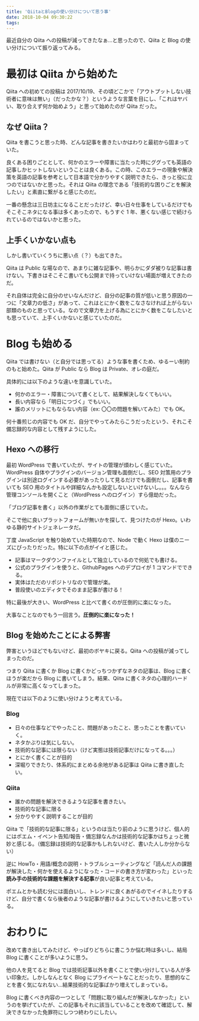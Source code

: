 ```yaml
---
title: 'QiitaとBlogの使い分けについて思う事'
date: 2018-10-04 09:30:22
tags:
---
```


最近自分の Qiita への投稿が減ってきたなぁ…と思ったので、Qiita と Blog の使い分けについて振り返ってみる。

<!-- more -->

# 最初は Qiita から始めた

Qiita への初めての投稿は 2017/10/19、その頃どこかで「アウトプットしない技術者に意味は無い」（だったかな？）というような言葉を目にし、「これはヤバい、取り合えず何か始めよう」と思って始めたのが Qiita だった。

## なぜ Qiita？

Qiita を書こうと思った時、どんな記事を書きたいかはわりと最初から固まっていた。

良くある困りごととして、何かのエラーや障害に当たった時にググっても英語の記事しかヒットしないということは良くある。この時、このエラーの現象や解決策を英語の記事を参考として日本語で分かりやすく説明できたら、きっと役に立つのではないかと思った。それは Qiita の理念である「技術的な困りごとを解決したい」と素直に繋がると感じたのだ。

一番の懸念は三日坊主になることだったけど、幸い日々仕事をしているだけでもそこそこネタになる事は多くあったので、もうすぐ 1 年、悪くない感じで続けられているのではないかと思った。

## 上手くいかない点も

しかし書いていくうちに悪い点（？）も出てきた。

Qiita は Public な場なので、あまりに雑な記事や、明らかにダダ被りな記事は書けない。下書きはそこそこ書いても公開まで持っていけない場面が増えてきたのだ。

それ自体は完全に自分のせいなんだけど、自分の記事の質が低いと思う原因の一つに「文章力の低さ」があって、これはとにかく数をこなさなければ上がらない部類のものと思っている。なので文章力を上げる為にとにかく数をこなしたいとも思っていて、上手くいかないと感じていたのだ。

# Blog も始める

Qiita では書けない（と自分では思ってる）ような事を書くため、ゆるーい制約のもと始めた。Qiita が Public なら Blog は Private、オレの庭だ。

具体的には以下のような違いを意識していた。

- 何かのエラー・障害について書くとして、結果解決しなくてもいい。
- 長い内容なら「明日につづく」でもいい。
- 誰のメリットにもならない内容（ex: 〇〇の問題を解いてみた）でも OK。

何十番煎じの内容でも OK だ、自分でやってみたらこうだったという、それこそ備忘録的な内容として残すようにした。

## Hexo への移行

最初 WordPress で書いていたが、サイトの管理が煩わしく感じていた。WordPress 自体やプラグインのバージョン管理も面倒だし、SEO 対策用のプラグインは別途ログインする必要があったりして見るだけでも面倒だし、記事を書いても SEO 用のタイトルや詳細なんかも設定しないといけないし。。。なんなら管理コンソールを開くこと（WordPress へのログイン）すら億劫だった。

「ブログ記事を書く」以外の作業がとても面倒に感じていた。

そこで他に良いプラットフォームが無いかを探して、見つけたのが Hexo。いわゆる静的サイトジェネレータだ。

丁度 JavaScript を触り始めていた時期なので、Node で動く Hexo は僕のニーズにぴったりだった。特に以下の点がイイと感じた。

- 記事はマークダウンファイルとして独立しているので何処でも書ける。
- 公式のプラグインを使うと、GithubPages へのデプロイが 1 コマンドでできる。
- 実体はただのリポジトリなので管理が楽。
- 普段使いのエディタでそのまま記事が書ける！

特に最後が大きい、WordPress と比べて書くのが圧倒的に楽になった。

大事なことなのでもう一回言う。**圧倒的に楽になった！**

## Blog を始めたことによる弊害

弊害というほどでもないけど、最初のボヤキに戻る。Qiita への投稿が減ってしまったのだ。

つまり Qiita に書くか Blog に書くかどっちつかずなネタの記事は、Blog に書くほうが楽だから Blog に書いてしまう。結果、Qiita に書くネタの心理的ハードルが非常に高くなってしまった。

現在では以下のように使い分けようと考えている。

### Blog

- 日々の仕事などでやったこと、問題があったこと、思ったことを書いていく。
- ネタかぶりは気にしない。
- 技術的な記事には限らない（けど実態は技術記事だけになってる。。。）
- とにかく書くことが目的
- 深堀りできたり、体系的にまとめる余地がある記事は Qiita に書き直したい。

### Qiita

- 誰かの問題を解決できるような記事を書きたい。
- 技術的な記事に限る
- 分かりやすく説明することが目的

Qiita で「技術的な記事に限る」というのは当たり前のように思うけど、個人的にはポエム・イベント告知/報告・備忘録なんかは技術的な記事かはちょっと微妙と感じる。（備忘録は技術的な記事かもしれないけど、書いた人しか分からない）

逆に HowTo・用語/概念の説明・トラブルシューティングなど「読んだ人の課題が解決した・何かを使えるようになった・コードの書き方が変わった」といった**読み手の技術的な課題を解決する記事**が良い記事と考えている。

ポエムとかも読む分には面白いし、トレンドに良くあがるのでイイネしたりするけど、自分で書くなら後者のような記事が書けるようにしていきたいと思っている。

# おわりに

改めて書き出してみたけど、やっぱりどちらに書こうか悩む時は多いし、結局 Blog に書くことが多いように思う。

他の人を見てると Blog では技術記事以外を書くことで使い分けしている人が多い印象だ。しかしなんとなく Blog にプライベートなことだったり、思想的なことを書く気になれない…結果技術的な記事ばかり増えてしまっている。

Blog に書くべき内容の一つとして「問題に取り組んだが解決しなかった」というのを挙げていたが、この記事もそれに該当していることを改めて確認して、解決できなかった免罪符にしつつ終わりにしたい。
